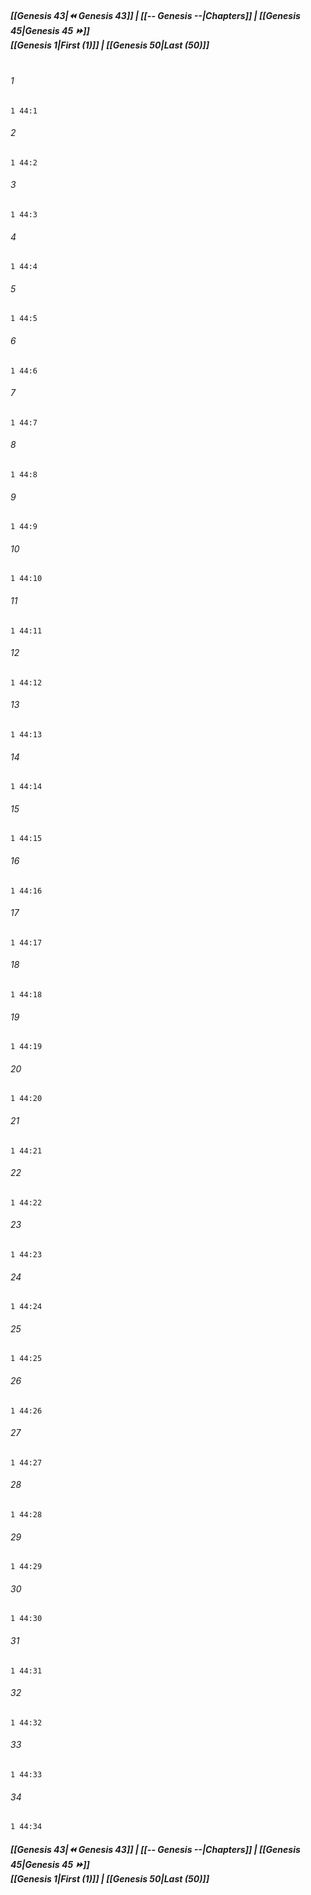 
##### **[[Genesis 43|⏪ Genesis 43]] | [[-- Genesis --|Chapters]] | [[Genesis 45|Genesis 45 ⏩]]**<br>**[[Genesis 1|First (1)]] | [[Genesis 50|Last (50)]]**<br><br>

###### 1
``` verse
1 44:1
```
###### 2
``` verse
1 44:2
```
###### 3
``` verse
1 44:3
```
###### 4
``` verse
1 44:4
```
###### 5
``` verse
1 44:5
```
###### 6
``` verse
1 44:6
```
###### 7
``` verse
1 44:7
```
###### 8
``` verse
1 44:8
```
###### 9
``` verse
1 44:9
```
###### 10
``` verse
1 44:10
```
###### 11
``` verse
1 44:11
```
###### 12
``` verse
1 44:12
```
###### 13
``` verse
1 44:13
```
###### 14
``` verse
1 44:14
```
###### 15
``` verse
1 44:15
```
###### 16
``` verse
1 44:16
```
###### 17
``` verse
1 44:17
```
###### 18
``` verse
1 44:18
```
###### 19
``` verse
1 44:19
```
###### 20
``` verse
1 44:20
```
###### 21
``` verse
1 44:21
```
###### 22
``` verse
1 44:22
```
###### 23
``` verse
1 44:23
```
###### 24
``` verse
1 44:24
```
###### 25
``` verse
1 44:25
```
###### 26
``` verse
1 44:26
```
###### 27
``` verse
1 44:27
```
###### 28
``` verse
1 44:28
```
###### 29
``` verse
1 44:29
```
###### 30
``` verse
1 44:30
```
###### 31
``` verse
1 44:31
```
###### 32
``` verse
1 44:32
```
###### 33
``` verse
1 44:33
```
###### 34
``` verse
1 44:34
```

##### **[[Genesis 43|⏪ Genesis 43]] | [[-- Genesis --|Chapters]] | [[Genesis 45|Genesis 45 ⏩]]**<br>**[[Genesis 1|First (1)]] | [[Genesis 50|Last (50)]]**
